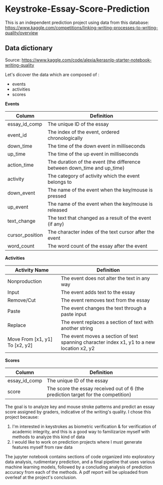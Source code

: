 # Keystroke-Essay-Score-Prediction

This is an independent prediction project using data from this database: https://www.kaggle.com/competitions/linking-writing-processes-to-writing-quality/overview


## Data dictionary 

Source: https://www.kaggle.com/code/alexia/kerasnlp-starter-notebook-writing-quality

Let's dicover the data which are composed of :
- events
- activities
- scores

**Events**

| Column             | Definition                                                                |
| ------------------ | ------------------------------------------------------------------------- |
| essay_id_comp      | The unique ID of the essay                                                |
| event_id           | The index of the event, ordered chronologically                           |
| down_time          | The time of the down event in milliseconds                                |
| up_time            | The time of the up event in milliseconds                                  |
| action_time        | The duration of the event (the difference between down_time and up_time)  |
| activity           | The category of activity which the event belongs to                       |
| down_event         | The name of the event when the key/mouse is pressed                       |
| up_event           | The name of the event when the key/mouse is released                      |
| text_change        | The text that changed as a result of the event (if any)                   |
| cursor_position    | The character index of the text cursor after the event                    |
| word_count         | The word count of the essay after the event                               |

**Activities**

| Activity Name                  | Definition                                                                                 |
| ------------------------------ | ------------------------------------------------------------------------------------------ |
| Nonproduction                  | The event does not alter the text in any way                                               |
| Input                          | The event adds text to the essay                                                           |
| Remove/Cut                     | The event removes text from the essay                                                      |
| Paste                          | The event changes the text through a paste input                                           |
| Replace                        | The event replaces a section of text with another string                                   |
| Move From [x1, y1] To [x2, y2] | The event moves a section of text spanning character index x1, y1 to a new location x2, y2 |

**Scores**

| Column         | Definition                                                                        |
| -------------- | --------------------------------------------------------------------------------- |
| essay_id_comp  | The unique ID of the essay                                                        |
| score          | The score the essay received out of 6 (the prediction target for the competition) |

The goal is to analyze key and mouse stroke patterns and predict an essay score assigned by graders, indicative of the writing's quality. I chose this project because:
1. I'm interested in keystrokes as biometric verification & for verification of academic integrity, and this is a good way to familizarize myself with methods to analyze this kind of data
2. I would like to work on prediction projects where I must generate features myself from raw data

The jupyter notebook contains sections of code organized into exploratory data analysis, rudimentary prediction, and a final pipeline that uses various machine learning models, followed by a concluding analysis of prediction accuracy from each of the methods. A pdf report will be uploaded from overleaf at the project's conclusion.

